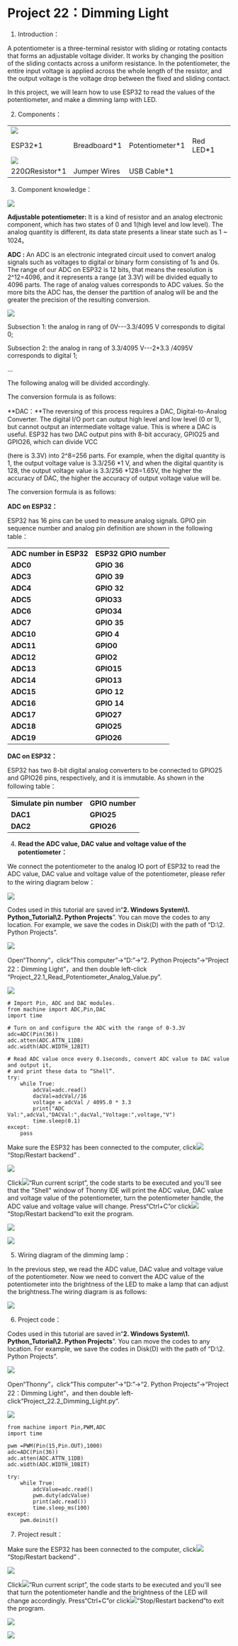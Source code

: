# Project 22：Dimming Light

1. Introduction：

A potentiometer is a three-terminal resistor with sliding or rotating
contacts that forms an adjustable voltage divider. It works by changing
the position of the sliding contacts across a uniform resistance. In the
potentiometer, the entire input voltage is applied across the whole
length of the resistor, and the output voltage is the voltage drop
between the fixed and sliding contact.

In this project, we will learn how to use ESP32 to read the values of
the potentiometer, and make a dimming lamp with LED.

2. Components：

|                                    |                        |                          |                             |
| ---------------------------------- | ---------------------- | ------------------------ | --------------------------- |
| ![](/media/ef77f5a64c382157fc2dea21ec373fef.png) |
| ESP32\*1                           | Breadboard\*1          | Potentiometer\*1         | Red LED\*1                  |
| ![](/media/7dcbd02995be3c142b2f97df7f7c03ce.png)   |                             |
| 220ΩResistor\*1                    | Jumper Wires           | USB Cable\*1             |                             |

3. Component knowledge：

![](/media/03ab81e8b4f09287d2781ef0fd297f85.png)

**Adjustable potentiometer:** It is a kind of resistor and an analog
electronic component, which has two states of 0 and 1(high level and low
level). The analog quantity is different, its data state presents a
linear state such as 1 \~ 1024。

**ADC :** An ADC is an electronic integrated circuit used to convert
analog signals such as voltages to digital or binary form consisting of
1s and 0s. The range of our ADC on ESP32 is 12 bits, that means the
resolution is 2^12=4096, and it represents a range (at 3.3V) will be
divided equally to 4096 parts. The rage of analog values corresponds to
ADC values. So the more bits the ADC has, the denser the partition of
analog will be and the greater the precision of the resulting
conversion.

![](/media/f6c45550f4adf8373d7f1d01daec2c64.png)

Subsection 1: the analog in rang of 0V---3.3/4095 V corresponds to
digital 0;

Subsection 2: the analog in rang of 3.3/4095 V---2\*3.3 /4095V
corresponds to digital 1;

…

The following analog will be divided accordingly.

The conversion formula is as follows:

**DAC：**The reversing of this process requires a DAC, Digital-to-Analog
Converter. The digital I/O port can output high level and low level (0
or 1), but cannot output an intermediate voltage value. This is where a
DAC is useful. ESP32 has two DAC output pins with 8-bit accuracy, GPIO25
and GPIO26, which can divide VCC

(here is 3.3V) into 2^8=256 parts. For example, when the digital
quantity is 1, the output voltage value is 3.3/256 \*1 V, and when the
digital quantity is 128, the output voltage value is 3.3/256
\*128=1.65V, the higher the accuracy of DAC, the higher the accuracy of
output voltage value will be.

The conversion formula is as follows:

**ADC on ESP32：**

ESP32 has 16 pins can be used to measure analog signals. GPIO pin
sequence number and analog pin definition are shown in the following
table：

|                         |                       |
| ----------------------- | --------------------- |
| **ADC number in ESP32** | **ESP32 GPIO number** |
| **ADC0**                | **GPIO 36**           |
| **ADC3**                | **GPIO 39**           |
| **ADC4**                | **GPIO 32**           |
| **ADC5**                | **GPIO33**            |
| **ADC6**                | **GPIO34**            |
| **ADC7**                | **GPIO 35**           |
| **ADC10**               | **GPIO 4**            |
| **ADC11**               | **GPIO0**             |
| **ADC12**               | **GPIO2**             |
| **ADC13**               | **GPIO15**            |
| **ADC14**               | **GPIO13**            |
| **ADC15**               | **GPIO 12**           |
| **ADC16**               | **GPIO 14**           |
| **ADC17**               | **GPIO27**            |
| **ADC18**               | **GPIO25**            |
| **ADC19**               | **GPIO26**            |

**DAC on ESP32：**

ESP32 has two 8-bit digital analog converters to be connected to GPIO25
and GPIO26 pins, respectively, and it is immutable. As shown in the
following table：

|                         |                 |
| ----------------------- | --------------- |
| **Simulate pin number** | **GPIO number** |
| **DAC1**                | **GPIO25**      |
| **DAC2**                | **GPIO26**      |

4.  **Read the ADC value, DAC value and voltage value of the
potentiometer：**

We connect the potentiometer to the analog IO port of ESP32 to read the
ADC value, DAC value and voltage value of the potentiometer, please
refer to the wiring diagram below：

![](/media/0cda3256a0930404abc097ec8ffa3013.png)

Codes used in this tutorial are saved in“**2. Windows System\\1.
Python\_Tutorial\\2. Python Projects**”. You can move the codes to any
location. For example, we save the codes in Disk(D) with the path of
“D:\\2. Python Projects”.

![](/media/906b7d4391131929a6b0726f7f5bab30.png)

Open“Thonny”，click“This computer”→“D:”→“2. Python Projects”→“Project
22：Dimming Light”，and then double left-click
“Project\_22.1\_Read\_Potentiometer\_Analog\_Value.py”.

![](/media/06ac796108af1e3f93eb1cea8519421e.png)

    # Import Pin, ADC and DAC modules.
    from machine import ADC,Pin,DAC
    import time
    
    # Turn on and configure the ADC with the range of 0-3.3V 
    adc=ADC(Pin(36))
    adc.atten(ADC.ATTN_11DB)
    adc.width(ADC.WIDTH_12BIT)
    
    # Read ADC value once every 0.1seconds, convert ADC value to DAC value and output it,
    # and print these data to “Shell”. 
    try:
        while True:
            adcVal=adc.read()
            dacVal=adcVal//16
            voltage = adcVal / 4095.0 * 3.3
            print("ADC Val:",adcVal,"DACVal:",dacVal,"Voltage:",voltage,"V")
            time.sleep(0.1)
    except:
        pass

Make sure the ESP32 has been connected to the computer,
click![](/media/27451c8a9c13e29d02bc0f5831cfaf1f.png)“Stop/Restart backend” .

![](/media/0cd6434f99036eae34e08cf41e077e02.png)

Click![](/media/da852227207616ccd9aff28f19e02690.png)“Run current script”, the code starts to be
executed and you'll see that the "Shell" window of Thonny IDE will print
the ADC value, DAC value and voltage value of the potentiometer, turn
the potentiometer handle, the ADC value and voltage value will change.
Press“Ctrl+C”or click![](/media/27451c8a9c13e29d02bc0f5831cfaf1f.png)“Stop/Restart backend”to
exit the program.

![](/media/ec206f4a6e39e73ca1090463b0fed249.png)

![](/media/65e6848785b8e09c731df4dd1f68a3a0.png)

5. Wiring diagram of the dimming lamp：

In the previous step, we read the ADC value, DAC value and voltage value
of the potentiometer. Now we need to convert the ADC value of the
potentiometer into the brightness of the LED to make a lamp that can
adjust the brightness.The wiring diagram is as follows:

![](/media/3396bd77169711de6e15da73f14c8afb.png)

6. Project code：

Codes used in this tutorial are saved in“**2. Windows System\\1.
Python\_Tutorial\\2. Python Projects**”. You can move the codes to any
location. For example, we save the codes in Disk(D) with the path of
“D:\\2. Python Projects”.

![](/media/906b7d4391131929a6b0726f7f5bab30.png)

Open“Thonny”，click“This computer”→“D:”→“2. Python Projects”→“Project
22：Dimming Light”，and then double
left-click“Project\_22.2\_Dimming\_Light.py”.

![](/media/38a314cdea1135d7b329ffd722ef2946.png)

    from machine import Pin,PWM,ADC
    import time
    
    pwm =PWM(Pin(15,Pin.OUT),1000)
    adc=ADC(Pin(36))
    adc.atten(ADC.ATTN_11DB)
    adc.width(ADC.WIDTH_10BIT)
    
    try:
        while True:
            adcValue=adc.read()
            pwm.duty(adcValue)
            print(adc.read())
            time.sleep_ms(100)
    except:
        pwm.deinit()

7. Project result：

Make sure the ESP32 has been connected to the computer,
click![](/media/27451c8a9c13e29d02bc0f5831cfaf1f.png)“Stop/Restart backend” .

![](/media/044b76a8bd7db21d2d7181fd6278d3cb.png)

Click![](/media/da852227207616ccd9aff28f19e02690.png)“Run current script”, the code starts to be
executed and you'll see that turn the potentiometer handle and the
brightness of the LED will change accordingly. Press“Ctrl+C”or
click![](/media/27451c8a9c13e29d02bc0f5831cfaf1f.png)“Stop/Restart backend”to exit the program.

![](/media/bf01f65e47f89542d2d8d4c52410d74d.png)

![](/media/eca30dead3f4923afa0dcb0306db2319.jpeg)
